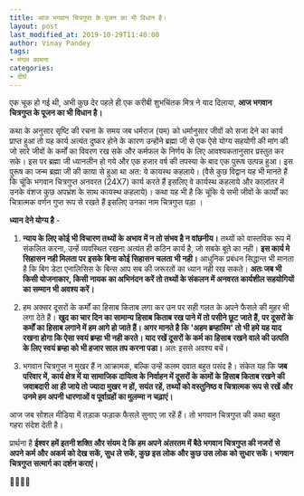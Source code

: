 ```yaml
---
title: आज भगवान चित्रगुप्त के पूजन का भी विधान है।
layout: post
last_modified_at: 2019-10-29T11:40:00
author: Vinay Pandey
tags:
- मंगल कामना
categories:
- दीर्घ
---
```

एक चूक हो गई थी, अभी कुछ देर पहले ही एक करीबी शुभचिंतक मित्र ने याद दिलाया, **आज भगवान चित्रगुप्त के पूजन का भी विधान है।** 

कथा के अनुसार सृष्टि की रचना के समय जब धर्मराज (यम) को धर्मानुसार जीवों को सजा देने का कार्य प्राप्त हुआ तो यह कार्य अत्यंत दुष्कर होने के कारण उन्होंने ब्रह्मा जी से एक ऐसे योग्य सहयोगी की मांग की जो सारे जीवों के कर्मों का विवरण रख सके और कर्मफल के निर्णय के लिए आवश्यकतानुसार प्रस्तुत कर सके। इस पर ब्रह्मा जी ध्यानलीन हो गये और एक हजार वर्ष की तपस्या के बाद एक पुरूष उत्पन्न हुआ। इस पुरूष का जन्म ब्रह्मा जी की काया से हुआ था अत: ये कायस्थ कहलाये। (वैसे कुछ विद्वान यह भी मानते हैं कि चूंकि भगवान चित्रगुप्त अनवरत (24X7) कार्य करते हैं इसलिए वे कार्यस्थ कहलाये और कालांतर में उनके वंशज कुछ अपभ्रंश के साथ कायस्थ कहलाये)। कथा यह भी है कि चूंकि ये सभी जीवों के कार्यों का चित्रात्मक वर्णन गुप्त रूप से रखते हैं इसलिए उनका नाम चित्रगुप्त पड़ा । 

**ध्यान देने योग्य है** - 

1. **न्याय के लिए कोई भी विचारण तथ्यों के अभाव में न तो संभव है न वांछनीय।** तथ्यों को वास्तविक रूप में संकलित करना, उन्हें व्यवस्थित रखना अत्यंत ही कठिन कार्य है, जो सबके बूते का नही। **इस कार्य मे सिहासन नही मिलता पर इसके बिना कोई सिहासन चलता भी नही।** आधुनिक प्रबंधन सिद्धान्त भी मानता है कि बिग डेटा एनालिसिस के बिन्स आप सब की जरूरतों का ध्यान नही रख सकते। **अतः जब भी किसी योजनाकार, किसी नायक का अभिनंदन करें तो  तथ्यों के संकलन में अनवरत कार्यशील सहयोगियों का सम्मान भी अवश्य करें।** 

2. हम अक्सर दूसरों के कर्मों का हिसाब किताब लगा कर उन पर सही गलत के अपने फैसले की मुहर भी लगा देते हैं।  **खुद का चार दिन का सामान्य हिसाब किताब रख पाने में तो पसीने छूट जाते हैं, पर दूसरों के कर्मों का हिसाब लगाने में हम आगे हो जाते हैं। अगर मानते है कि 'अहम ब्रम्हास्मि' तो भी हमे यह याद रखना होगा कि ऐसा स्वयं ब्रम्हा भी नही करते। याद रखें दूसरों के कर्म का हिसाब रखने वाले की उत्पति के लिए स्वयं ब्रम्हा को भी हजार साल तप करना पडा।** अतः इससे अवश्य बचें।

3. भगवान चित्रगुप्त न मुखर हैं न आक्रामक, बल्कि उन्हें कलम दवात बहुत पसंद है। संकेत यह कि **जब परिवार में, कार्य क्षेत्र में या सामाजिक दायित्व के निर्वाहन में  दूसरों के कामों के हिसाब किताब रखने की जवाबदारी आ ही जाये तो ज्यादा मुखर न हों, सयंत रहें, तथ्यों को वस्तुनिष्ठ व चित्रात्मक रूप से रखें और उनमे हम अपनी धारणाओं व पूर्वाग्रहों का मुलम्मा न चढ़ाएं।** 

आज जब सोशल मीडिया में तड़ाक फड़ाक फैसले सुनाए जा रहें हैं। तो भगवान चित्रगुप्त की कथा बहुत गहरा संदेश देती है। 

प्रार्थना है 
**ईश्वर हमें इतनी शक्ति और संयम दे कि हम अपने अंतरतम में बैठे भगवान चित्रगुप्त की नजरों से अपने कर्म और अकर्म को देख सकें, सुध ले सकें, कुछ इस लोक और कुछ उस लोक को सुधार सकें।  भगवान चित्रगुप्त सत्मार्ग का दर्शन कराएं।**

🙏🌷🌷🙏


